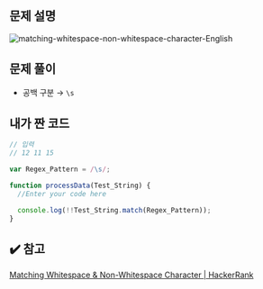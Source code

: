 ## 문제 설명

![matching-whitespace-non-whitespace-character-English](https://user-images.githubusercontent.com/47416686/130174386-4ffde096-694e-4185-98b4-8dbfb0b7cac9.jpg)

## 문제 풀이

- 공백 구분 → `\s`

## 내가 짠 코드

```jsx
// 입력
// 12 11 15

var Regex_Pattern = /\s/;

function processData(Test_String) {
  //Enter your code here

  console.log(!!Test_String.match(Regex_Pattern));
}
```

## ✔️ 참고

[Matching Whitespace & Non-Whitespace Character | HackerRank](https://www.hackerrank.com/challenges/matching-whitespace-non-whitespace-character/problem)
